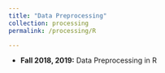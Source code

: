 ```yaml
---
title: "Data Preprocessing"
collection: processing
permalink: /processing/R

---
```


* **Fall 2018, 2019:** Data Preprocessing in R
